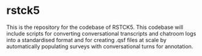 # rstck5
This is the repository for the codebase of RSTCK5.
This codebase will include scripts for converting conversational transcripts
and chatroom logs into a standardised format and for creating .qsf files at scale by
automatically populating surveys with conversational turns for annotation.
